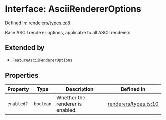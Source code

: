 # Interface: AsciiRendererOptions

Defined in: [renderers/types.ts:8](https://github.com/humanbydefinition/p5.asciify/blob/557c82e1366289f1e9fccdbbe3a328b76a1f9aa9/src/lib/renderers/types.ts#L8)

Base ASCII renderer options, applicable to all ASCII renderers.

## Extended by

- [`FeatureAsciiRendererOptions`](FeatureAsciiRendererOptions.md)

## Properties

| Property                        | Type      | Description                      | Defined in                                                                                                                                            |
| ------------------------------- | --------- | -------------------------------- | ----------------------------------------------------------------------------------------------------------------------------------------------------- |
| <a id="enabled"></a> `enabled?` | `boolean` | Whether the renderer is enabled. | [renderers/types.ts:10](https://github.com/humanbydefinition/p5.asciify/blob/557c82e1366289f1e9fccdbbe3a328b76a1f9aa9/src/lib/renderers/types.ts#L10) |
